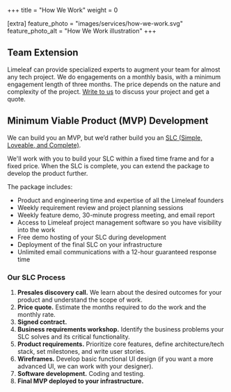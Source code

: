 +++
title = "How We Work"
weight = 0

[extra]
feature_photo = "images/services/how-we-work.svg"
feature_photo_alt = "How We Work illustration"
+++

## Team Extension

Limeleaf can provide specialized experts to augment your team for almost any tech project. We do engagements on a monthly basis, with a minimum engagement length of three months. The price depends on the nature and complexity of the project. [Write to us](https://limeleaf.io/contact/ "Contact us") to discuss your project and get a quote.

## Minimum Viable Product (MVP) Development

We can build you an MVP, but we’d rather build you an [SLC (Simple, Loveable, and Complete)](https://longform.asmartbear.com/slc/ "Your customers hate MVPs. Make a SLC instead.").

We'll work with you to build your SLC within a fixed time frame and for a fixed price. When the SLC is complete, you can extend the package to develop the product further.

The package includes:

- Product and engineering time and expertise of all the Limeleaf founders
- Weekly requirement review and project planning sessions
- Weekly feature demo, 30-minute progress meeting, and email report
- Access to Limeleaf project management software so you have visibility into the work
- Free demo hosting of your SLC during development
- Deployment of the final SLC on your infrastructure
- Unlimited email communications with a 12-hour guaranteed response time

### Our SLC Process

1. **Presales discovery call.** We learn about the desired outcomes for your product and understand the scope of work. 
2. **Price quote.** Estimate the months required to do the work and the monthly rate.
3. **Signed contract.**
4. **Business requirements workshop.** Identify the business problems your SLC solves and its critical functionality.
5. **Product requirements.** Prioritize core features, define architecture/tech stack, set milestones, and write user stories.
6. **Wireframes.** Develop basic functional UI design (if you want a more advanced UI, we can work with your designer).
7. **Software development.** Coding and testing.
8. **Final MVP deployed to your infrastructure.**